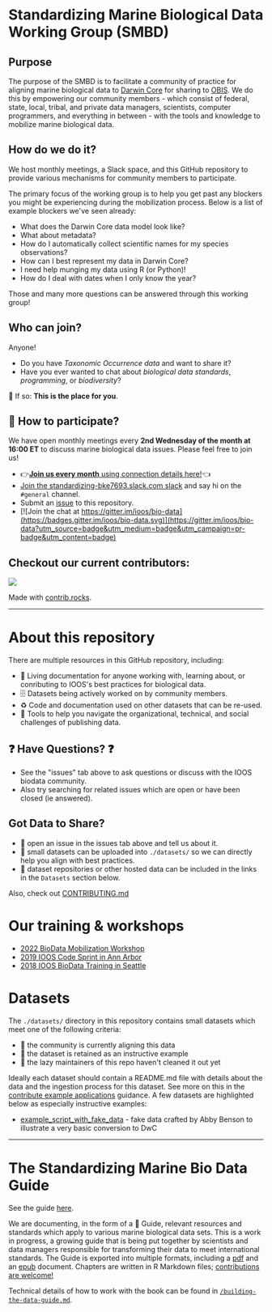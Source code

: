 # Standardizing Marine Biological Data Working Group (SMBD)

## Purpose
The purpose of the SMBD is to facilitate a community of practice for aligning marine biological data to [Darwin Core](https://dwc.tdwg.org/) 
for sharing to [OBIS](https://obis.org/). We do this by empowering our community members - which consist of federal, state, 
local, tribal, and private data managers, scientists, computer programmers, and everything in between - with the tools 
and knowledge to mobilize marine biological data.

## How do we do it?
We host monthly meetings, a Slack space, and this GitHub repository to provide various mechanisms for community members
to participate. 

The primary focus of the working group is to help you get past any blockers you might be experiencing during the 
mobilization process. Below is a list of example blockers we've seen already:

* What does the Darwin Core data model look like?
* What about metadata?
* How do I automatically collect scientific names for my species observations?
* How can I best represent my data in Darwin Core?
* I need help munging my data using R (or Python)!
* How do I deal with dates when I only know the year?

Those and many more questions can be answered through this working group!

## Who can join?
Anyone!

* Do you have *Taxonomic Occurrence data* and want to share it?
* Have you ever wanted to chat about *biological data standards*, *programming*, or *biodiversity*?

👋 If so: **This is the place for you**.

## 📆 How to participate?
We have open monthly meetings every **2nd Wednesday of the month at 16:00 ET** to discuss marine biological data issues. 
Please feel free to join us!

* 👉[**Join us every month** using connection details here!](https://docs.google.com/document/d/1JfXHFXhP0rB8juAK3-KvOtqtwDofPwewoAB_ZyFwSwY/edit#bookmark=id.1ksv4uv)👈
* [Join the standardizing-bke7693.slack.com slack](https://join.slack.com/t/standardizing-bke7693/shared_invite/zt-1nzsonomt-wWRrYw6zFCNLRUB~NfCgtQ) and say hi on the `#general` channel.
* Submit an [issue](https://github.com/ioos/bio_data_guide/issues) to this repository.
* [![Join the chat at https://gitter.im/ioos/bio-data](https://badges.gitter.im/ioos/bio-data.svg)](https://gitter.im/ioos/bio-data?utm_source=badge&utm_medium=badge&utm_campaign=pr-badge&utm_content=badge)

## Checkout our current contributors:

<a href="https://github.com/ioos/bio_data_guide/graphs/contributors">
  <img src="https://contrib.rocks/image?repo=ioos/bio_data_guide" />
</a>

Made with [contrib.rocks](https://contrib.rocks).

-----------------------------------------------------------
# About this repository

There are multiple resources in this GitHub repository, including:

* :notebook: Living documentation for anyone working with, learning about, or conributing to IOOS's best practices for biological data.
* 🗄️ Datasets being actively worked on by community members.
* ♻️ Code and documentation used on other datasets that can be re-used.
* 🧰 Tools to help you navigate the organizational, technical, and social challenges of publishing data.


## :question: Have Questions? :question:
* See the "issues" tab above to ask questions or discuss with the IOOS biodata community.
* Also try searching for related issues which are open or have been closed (ie answered).

## Got Data to Share?
* :speech_balloon: open an issue in the issues tab above and tell us about it.
* :floppy_disk: small datasets can be uploaded into `./datasets/` so we can directly help you align with best practices.
* :link: dataset repositories or other hosted data can be included in the links in the `Datasets` section below.

Also, check out [CONTRIBUTING.md](CONTRIBUTING.md)

# Our training & workshops
* [2022 BioData Mobilization Workshop](https://ioos.github.io/bio_mobilization_workshop/)
* [2019 IOOS Code Sprint in Ann Arbor](https://github.com/marinebon/bio_data_scripts_ioos_workshop_2019)
* [2018 IOOS BioData Training in Seattle](https://ioos.github.io/BioData-Training-Workshop)

# Datasets
The `./datasets/` directory in this repository contains small datasets which meet one of the following criteria:
* :construction_worker: the community is currently aligning this data
* :notebook: the dataset is retained as an instructive example
* :speak_no_evil: the lazy maintainers of this repo haven't cleaned it out yet 

Ideally each dataset should contain a README.md file with details about the data and the ingestion process for this dataset.
See more on this in the [contribute example applications](CONTRIBUTING.md#contribute-example-applications) guidance. A few datasets are highlighted below as especially instructive examples:

* [example_script_with_fake_data](https://github.com/ioos/bio_data_guide/tree/main/datasets/example_script_with_fake_data) - fake data crafted by Abby Benson to illustrate a very basic conversion to DwC

------------------------------------------------------

# The Standardizing Marine Bio Data Guide

See the guide [here](https://ioos.github.io/bio_data_guide/intro.html).

We are documenting, in the form of a :notebook: Guide, relevant resources and standards which apply to various marine biological data sets. 
This is a work in progress, a growing guide that is being put together by scientists and data managers responsible for transforming their data to meet international standards. 
The Guide is exported into multiple formats, including a [pdf](https://github.com/ioos/bio_data_guide/raw/gh-pages/darwin-core-guide.pdf) and an [epub](https://github.com/ioos/bio_data_guide/raw/gh-pages/darwin-core-guide.epub) document. 
Chapters are written in R Markdown files; [contributions are welcome!](https://github.com/ioos/bio_data_guide/blob/main/CONTRIBUTING.md)

Technical details of how to work with the book can be found in [`/building-the-data-guide.md`](https://github.com/ioos/bio_data_guide/blob/main/building-the-guide.md).

<!--

--------------------------------------------------------------------------

# Historical

This repo started at the 2019 IOOS code sprint.
Original documents from the sprint are retained on a fork of this repo in [marinebon/bio_data_scripts_ioos_workshop_2019](https://github.com/marinebon/bio_data_scripts_ioos_workshop_2019).


# more links:

* [marinebon.org](https://marinebon.org/)
* [more links from IOOS Code Sprint discussions(gdoc)](https://docs.google.com/document/d/1MWLYBMG5apFwUYuD9ZaKFNCkqT7i3NBjgwK7bGdtEd8/edit#bookmark=id.v03uousdt0h6)

-->

